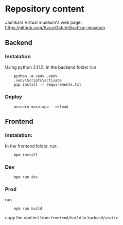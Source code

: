# Repository content
Jachkars Virtual museum's web page.
https://github.com/AzcarGabriel/jachkar-museum


## Backend

### Instalation
Using python 3.11.5, in the backend folder run
```
    python -m venv .venv
    .venv\Scripts\activate
    pip install -r requirements.txt
```
### Deploy
```
    uvicorn main:app --reload
```

## Frontend
### Instalation:
In the frontend folder, run:
```
    npm install
```
### Dev
```
    npm run dev
```

### Prod
run
```
    npm run build
```
copy the content from `frontend/build` to `backend/static`